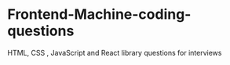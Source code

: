 # Frontend-Machine-coding-questions
HTML, CSS , JavaScript and React library questions for interviews
